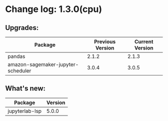 # Change log: 1.3.0(cpu)

## Upgrades: 

Package | Previous Version | Current Version
---|---|---
pandas|2.1.2|2.1.3
amazon-sagemaker-jupyter-scheduler|3.0.4|3.0.5

## What's new: 

Package | Version 
---|---
jupyterlab-lsp|5.0.0
